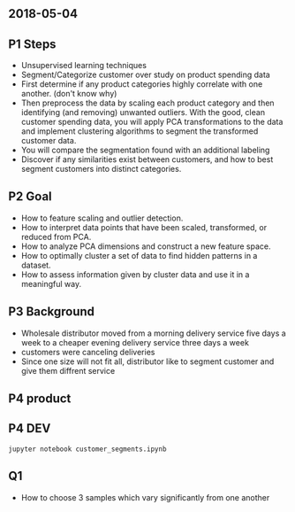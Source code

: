 #

## 2018-05-04

## P1 Steps
- Unsupervised learning techniques
- Segment/Categorize customer over study on product spending data
- First determine if any product categories highly correlate with one another. (don't know why)
- Then preprocess the data by scaling each product category and then identifying (and removing) unwanted outliers. With the good, clean customer spending data, you will apply PCA transformations to the data and implement clustering algorithms to segment the transformed customer data.
- You will compare the segmentation found with an additional labeling
- Discover if any similarities exist between customers, and how to best segment customers into distinct categories.

## P2 Goal
- How to feature scaling and outlier detection.
- How to interpret data points that have been scaled, transformed, or reduced from PCA.
- How to analyze PCA dimensions and construct a new feature space.
- How to optimally cluster a set of data to find hidden patterns in a dataset.
- How to assess information given by cluster data and use it in a meaningful way.

## P3 Background
- Wholesale distributor moved from a morning delivery service five days a week to a cheaper evening delivery service three days a week
- customers were canceling deliveries
- Since one size will not fit all, distributor like to segment customer and give them diffrent service

## P4 product


## P4 DEV
`jupyter notebook customer_segments.ipynb`

## Q1
- How to choose 3 samples which vary significantly from one another

